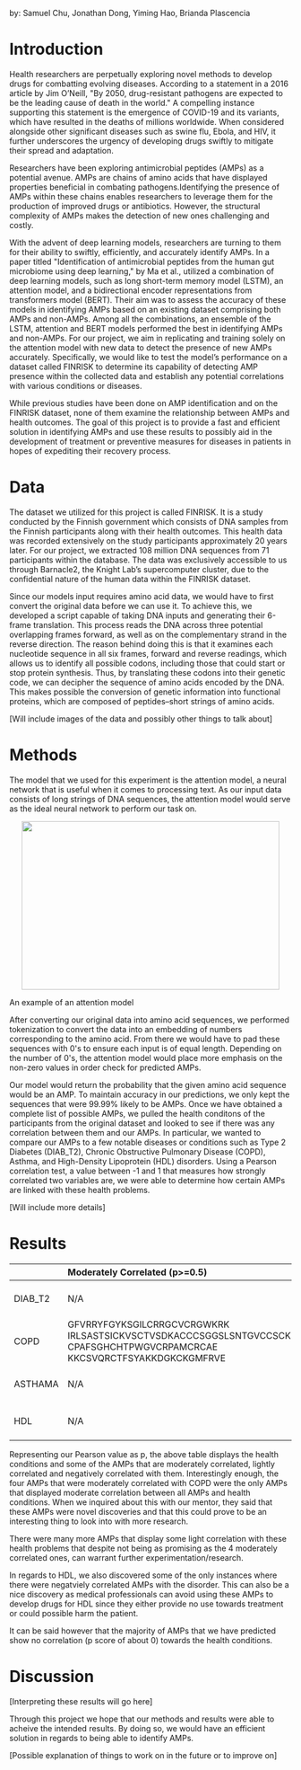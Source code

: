 by: Samuel Chu, Jonathan Dong, Yiming Hao, Brianda Plascencia

# Introduction

Health researchers are perpetually exploring novel methods to develop drugs for combatting evolving diseases. According to a statement in a 2016 article by Jim O’Neill, "By 2050, drug-resistant pathogens are expected to be the leading cause of death in the world." A compelling instance supporting this statement is the emergence of COVID-19 and its variants, which have resulted in the deaths of millions worldwide. When considered alongside other significant diseases such as swine flu, Ebola, and HIV, it further underscores the urgency of developing drugs swiftly to mitigate their spread and adaptation. 

Researchers have been exploring antimicrobial peptides (AMPs) as a potential avenue. AMPs are chains of amino acids that have displayed properties beneficial in combating pathogens.Identifying the presence of AMPs within these chains enables researchers to leverage them for the production of improved drugs or antibiotics. However, the structural complexity of AMPs makes the detection of new ones challenging and costly.

With the advent of deep learning models, researchers are turning to them for their ability to swiftly, efficiently, and accurately identify AMPs. In a paper titled "Identification of antimicrobial peptides from the human gut microbiome using deep learning," by Ma et al., utilized a combination of deep learning models, such as long short-term memory model (LSTM), an attention model, and a bidirectional encoder representations from transformers model (BERT). Their aim was to assess the accuracy of these models in identifying AMPs based on an existing dataset comprising both AMPs and non-AMPs. Among all the combinations, an ensemble of the LSTM, attention and BERT models performed the best in identifying AMPs and non-AMPs. For our project, we aim in replicating and training solely on the attention model with new data to detect the presence of new AMPs accurately. Specifically, we would like to test the model’s performance on a dataset called FINRISK to determine its capability of detecting AMP presence within the collected data and establish any potential correlations with various conditions or diseases.

While previous studies have been done on AMP identification and on the FINRISK dataset, none of them examine the relationship between AMPs and health outcomes. The goal of this project is to provide a fast and efficient solution in identifying AMPs and use these results to possibly aid in the development of treatment or preventive measures for diseases in patients in hopes of expediting their recovery process.

# Data

The dataset we utilized for this project is called FINRISK. It is a study conducted by the Finnish government which consists of DNA samples from the Finnish participants along with their health outcomes. This health data was recorded extensively on the study participants approximately 20 years later. For our project, we extracted 108 million DNA sequences from 71 participants within the database. The data was exclusively accessible to us through Barnacle2, the Knight Lab’s supercomputer cluster, due to the confidential nature of the human data within the FINRISK dataset.

Since our models input requires amino acid data, we would have to first convert the original data before we can use it. To achieve this, we developed a script capable of taking DNA inputs and generating their 6-frame translation. This process reads the DNA across three potential overlapping frames forward, as well as on the complementary strand in the reverse direction. The reason behind doing this is that it examines each nucleotide sequence in all six frames, forward and reverse readings, which allows us to identify all possible codons, including those that could start or stop protein synthesis. Thus, by translating these codons into their genetic code, we can decipher the sequence of amino acids encoded by the DNA. This makes possible the conversion of genetic information into functional proteins, which are composed of peptides–short strings of amino acids.  

[Will include images of the data and possibly other things to talk about]

# Methods

The model that we used for this experiment is the attention model, a neural network that is useful when it comes to processing text. As our input data consists of long strings of DNA sequences, the attention model would serve as the ideal neural network to perform our task on.

<p align="center">
  <img width="460" height="300" src="https://miro.medium.com/v2/resize:fit:1400/1*7pPAgaX58QkKnm0MO28X4Q.png">
  <figcaption>An example of an attention model</figcaption>
</p>

After converting our original data into amino acid sequences, we performed tokenization to convert the data into an embedding of numbers corresponding to the amino acid. From there we would have to pad these sequences with 0's to ensure each input is of equal length. Depending on the number of 0's, the attention model would place more emphasis on the non-zero values in order check for predicted AMPs.

Our model would return the probability that the given amino acid sequence would be an AMP. To maintain accuracy in our predictions, we only kept the sequences that were 99.99% likely to be AMPs. Once we have obtained a complete list of possible AMPs, we pulled the health conditons of the participants from the original dataset and looked to see if there was any correlation between them and our AMPs. In particular, we wanted to compare our AMPs to a few notable diseases or conditions such as Type 2 Diabetes (DIAB_T2), Chronic Obstructive Pulmonary Disease (COPD), Asthma, and High-Density Lipoprotein (HDL) disorders. Using a Pearson correlation test, a value between -1 and 1 that measures how strongly correlated two variables are, we were able to determine how certain AMPs are linked with these health problems. 

[Will include more details]

# Results

|              | Moderately Correlated (p>=0.5) | Lightly Correlated (0.3>p<0.5) | Negatively Correlated (p<0.0) |
|:-------------|:----------------------------|:--------------------------------------------|:------------------------------|
| DIAB_T2      | N/A| PYRKWCNNSCCVEGVAVWCPNCDNG<br>AERIPRCDQQAAGQGCGRGVCRFRRCGGKAW<br>WKWPGNSIRCSAVRRQTWYRSAWCCSAWTW  | N/A |
| COPD         | GFVRRYFGYKSGILCRRGCVCRGWKRK<br>IRLSASTSICKVSCTVSDKACCCSGGSLSNTGVCCSCKNSGTC<br>CPAFSGHCHTPWGVCRPAMCRCAE<br>KKCSVQRCTFSYAKKDGKCKGMFRVE   | nice  |  N/A   |
| ASTHAMA      | N/A      | LWAVCRKVCRR<br>CYRNRLCCSSCSKG<br>IYGSFKRRFGCCHLRNTC   |  N/A   |
| HDL          | N/A | CRIFKCIISICRK<br>NYFRKGFCPRNECAVH<br>YPIRGTCIKTFC  |  RDLYRSNICCIRHGYC<br>WRQGLCRWGGCR<br>RPLQHRLQRFGKKIRRRNSCQVPS   |

Representing our Pearson value as p, the above table displays the health conditions and some of the AMPs that are moderately correlated, lightly correlated and negatively correlated with them. Interestingly enough, the four AMPs that were moderately correlated with COPD were the only AMPs that displayed moderate correlation between all AMPs and health conditions. When we inquired about this with our mentor, they said that these AMPs were novel discoveries and that this could prove to be an interesting thing to look into with more research. 

There were many more AMPs that display some light correlation with these health problems that despite not being as promising as the 4 moderately correlated ones, can warrant further experimentation/research. 

In regards to HDL, we also discovered some of the only instances where there were negatviely correlated AMPs with the disorder. This can also be a nice discovery as medical professionals can avoid using these AMPs to develop drugs for HDL since they either provide no use towards treatment or could possible harm the patient.

It can be said however that the majority of AMPs that we have predicted show no correlation (p score of about 0) towards the health conditions.

# Discussion

[Interpreting these results will go here]

Through this project we hope that our methods and results were able to acheive the intended results. By doing so, we would have an efficient solution in regards to being able to identify AMPs.

[Possible explanation of things to work on in the future or to improve on]
